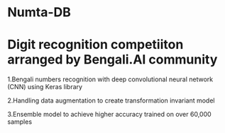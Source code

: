 # Numta-DB
# Digit recognition competiiton arranged by Bengali.AI community
1.Bengali numbers recognition with deep convolutional neural network (CNN) using Keras library

2.Handling data augmentation to create transformation invariant model

3.Ensemble model to achieve higher accuracy trained on over 60,000 samples
